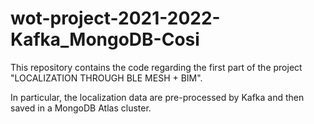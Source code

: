 # wot-project-2021-2022-Kafka_MongoDB-Cosi
This repository contains the code regarding the first part of the project "LOCALIZATION THROUGH BLE MESH + BIM".

In particular, the localization data are pre-processed by Kafka and then saved in a MongoDB Atlas cluster.
